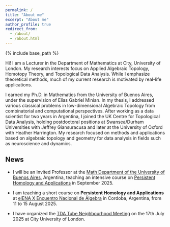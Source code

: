 ```yaml
---
permalink: /
title: "About me"
excerpt: "About me"
author_profile: true
redirect_from: 
  - /about/
  - /about.html
---
```


{% include base_path %}


Hi! I am a Lecturer in the Department of Mathematics at City, University of London. My research interests focus on Applied Algebraic Topology, Homotopy Theory, and Topological Data Analysis. While I emphasize theoretical methods, much of my current research is motivated by real-life applications.

I earned my Ph.D. in Mathematics from the University of Buenos Aires, under the supervision of Elías Gabriel Minian. In my thesis, I addressed various classical problems in low-dimensional Algebraic Topology from combinatorial and computational perspectives. After working as a data scientist for two years in Argentina, I joined the UK Centre for Topological Data Analysis, holding postdoctoral positions at Swansea/Durham Universities with Jeffrey Giansuracusa and later at the University of Oxford with Heather Harrington. My research focused on methods and applications based on algebraic topology and geometry for data analysis in fields such as neuroscience and dynamics.


## News

* I will be an Invited Professor at the <a href="https://web.dm.uba.ar/">Math Department of the University of Buenos Aires</a>, Argentina,  teaching an intensive  course on <a href="https://sites.google.com/view/homologiapersistente">Persistent Homology and Applications</a> in September 2025.

* I am teaching a short course on <b>Persistent Homology and Applications</b> at <a href="https://elenax.dm.uba.ar">elENA X Encuentro Nacional de Álgebra</a>  in Cordoba, Argentina, from 11 to 15 August 2025.

* I have organized the <a href="https://sites.google.com/view/tubeneighbourhood/">TDA Tube Neighbourhood Meeting</a> on the 17th July 2025 at City University of London.

